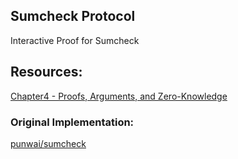 ## Sumcheck Protocol

Interactive Proof for Sumcheck 



## Resources:

[Chapter4 - Proofs, Arguments, and Zero-Knowledge](https://people.cs.georgetown.edu/jthaler/ProofsArgsAndZK.pdf)


### Original Implementation:

[punwai/sumcheck](https://github.com/punwai/sumcheck)
